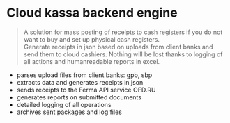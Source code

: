 # Cloud kassa backend engine
> A solution for mass posting of receipts to cash registers if you do not want to buy and set up physical cash registers.  
> Generate receipts in json based on uploads from client banks and send them to cloud cashiers.
> Nothing will be lost thanks to logging of all actions and humanreadable reports in excel.

+ parses upload files from client banks: gpb, sbp
+ extracts data and generates receipts in json
+ sends receipts to the Ferma API service OFD.RU
+ generates reports on submitted documents
+ detailed logging of all operations
+ archives sent packages and log files
